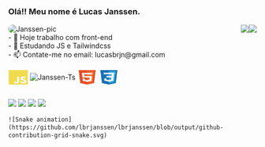 ##

### Olá!! Meu nome é Lucas Janssen.
<div align="left" style="display: inline_block">
    <img alt="Janssen-pic" width="240" style="border-radius:50px;" src="https://mir-s3-cdn-cf.behance.net/project_modules/max_1200/f4c6c170689255.605ba29680cd5.gif">
    <img align="right" height="180em" src="https://github-readme-stats.vercel.app/api?username=lbrjanssen&show_icons=true&theme=codeSTACKr&include_all_commits=true&count_private=true"/>
    <img align="right" height="130em" src="https://github-readme-stats.vercel.app/api/top-langs/?username=lbrjanssen&layout=compact&langs_count=7&theme=codeSTACKr"/>
  <br>
- 🔭 Hoje trabalho com front-end <br>
- 🌱 Estudando JS e Tailwindcss <br>
- 📫 Contate-me no email: lucasbrjn@gmail.com
</div>
<div style="display: inline_block"><br>
  <img align="center" alt="Janssen-Js" height="30" width="40" src="https://raw.githubusercontent.com/devicons/devicon/master/icons/javascript/javascript-plain.svg">
  <img align="center" alt="Janssen-Ts" height="30" width="40" src="https://cdn.jsdelivr.net/gh/devicons/devicon/icons/tailwindcss/tailwindcss-plain.svg">
  <!--<img align="center" alt="Rafa-React" height="30" width="40" src="https://raw.githubusercontent.com/devicons/devicon/master/icons/react/react-original.svg">-->
  <img align="center" alt="Janssen-HTML" height="30" width="40" src="https://raw.githubusercontent.com/devicons/devicon/master/icons/html5/html5-original.svg">
  <img align="center" alt="Janssen-CSS" height="30" width="40" src="https://raw.githubusercontent.com/devicons/devicon/master/icons/css3/css3-original.svg">
</div>

##

<div>
    <a href="https://www.linkedin.com/in/lbrj/" target="_blank"><img src="https://img.shields.io/badge/-LinkedIn-%230077B5?style=for-the-badge&logo=linkedin&logoColor=white" target="_blank"></a> 
  <a href = "mailto:lucasbrjn@gmail.com"><img src="https://img.shields.io/badge/Gmail-D14836?style=for-the-badge&logo=gmail&logoColor=white" target="_blank"></a>
  <a href="https://twitter.com/Lucas_BRJ" target="_blank"><img src="https://img.shields.io/badge/Twitter-1DA1F2?style=for-the-badge&logo=twitter&logoColor=white" target="_blank"></a>
  <a href="https://instagram.com/lbrjanssen" target="_blank"><img src="https://img.shields.io/badge/-Instagram-%23E4405F?style=for-the-badge&logo=instagram&logoColor=white" target="_blank"></a>
  
    ![Snake animation](https://github.com/lbrjanssen/lbrjanssen/blob/output/github-contribution-grid-snake.svg)
  
<div

